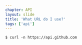 ```yaml
---
chapter: API
layout: slide
title: 'What URL do I use?'
tags: ['api']
---
```


	$ curl -n https://api.github.com
